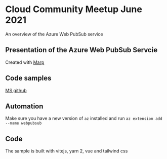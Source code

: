 # Cloud Community Meetup June 2021

An overview of the Azure Web PubSub service
## Presentation of the Azure Web PubSub Servcie

Created with [Marp](https://marp.app/)

## Code samples

[MS github](https://github.com/Azure/azure-webpubsub)


## Automation

Make sure you have a new version of `az` installed and run `az extension add --name webpubsub`

## Code

The sample is built with vitejs, yarn 2, vue and tailwind css
